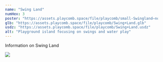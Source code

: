 ```yaml
---
name: "Swing Land"
numHex: 3
poster: "https://assets.playcomb.space/file/playcomb/small-Swingland—nobackground.png"
glb: "https://assets.playcomb.space/file/playcomb/Swing+Land.glb"
usdz: "https://assets.playcomb.space/file/playcomb/Swing+Land.usdz"
alt: "Playground island focusing on swings and water play"
---
```


Information on Swing Land

![](https://assets.playcomb.space/file/playcomb/Swingland.png)